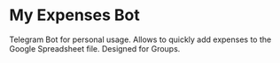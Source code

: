 # My Expenses Bot

Telegram Bot for personal usage. Allows to quickly add expenses to the Google Spreadsheet file.
Designed for Groups.
